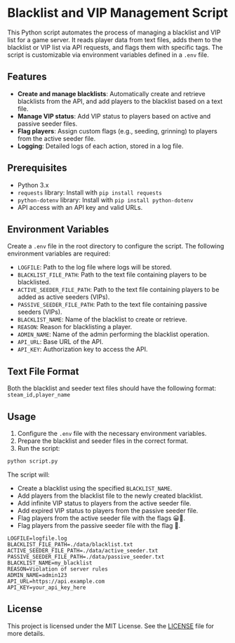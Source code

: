 # Blacklist and VIP Management Script

This Python script automates the process of managing a blacklist and VIP list for a game server. It reads player data from text files, adds them to the blacklist or VIP list via API requests, and flags them with specific tags. The script is customizable via environment variables defined in a `.env` file.

## Features

- **Create and manage blacklists**: Automatically create and retrieve blacklists from the API, and add players to the blacklist based on a text file.
- **Manage VIP status**: Add VIP status to players based on active and passive seeder files.
- **Flag players**: Assign custom flags (e.g., seeding, grinning) to players from the active seeder file.
- **Logging**: Detailed logs of each action, stored in a log file.

## Prerequisites

- Python 3.x
- `requests` library: Install with `pip install requests`
- `python-dotenv` library: Install with `pip install python-dotenv`
- API access with an API key and valid URLs.

## Environment Variables

Create a `.env` file in the root directory to configure the script. The following environment variables are required:

- `LOGFILE`: Path to the log file where logs will be stored.
- `BLACKLIST_FILE_PATH`: Path to the text file containing players to be blacklisted.
- `ACTIVE_SEEDER_FILE_PATH`: Path to the text file containing players to be added as active seeders (VIPs).
- `PASSIVE_SEEDER_FILE_PATH`: Path to the text file containing passive seeders (VIPs).
- `BLACKLIST_NAME`: Name of the blacklist to create or retrieve.
- `REASON`: Reason for blacklisting a player.
- `ADMIN_NAME`: Name of the admin performing the blacklist operation.
- `API_URL`: Base URL of the API.
- `API_KEY`: Authorization key to access the API.

## Text File Format

Both the blacklist and seeder text files should have the following format:
`steam_id,player_name`

## Usage

1. Configure the `.env` file with the necessary environment variables.
2. Prepare the blacklist and seeder files in the correct format.
3. Run the script:

```bash
python script.py
```

The script will:

- Create a blacklist using the specified `BLACKLIST_NAME`.
- Add players from the blacklist file to the newly created blacklist.
- Add infinite VIP status to players from the active seeder file.
- Add expired VIP status to players from the passive seeder file.
- Flag players from the active seeder file with the flags 😀🌱.
- Flag players from the passive seeder file with the flag 🌱.

```env
LOGFILE=logfile.log
BLACKLIST_FILE_PATH=./data/blacklist.txt
ACTIVE_SEEDER_FILE_PATH=./data/active_seeder.txt
PASSIVE_SEEDER_FILE_PATH=./data/passive_seeder.txt
BLACKLIST_NAME=my_blacklist
REASON=Violation of server rules
ADMIN_NAME=admin123
API_URL=https://api.example.com
API_KEY=your_api_key_here
```
## License
This project is licensed under the MIT License. See the [LICENSE](LICENSE) file for more details.
